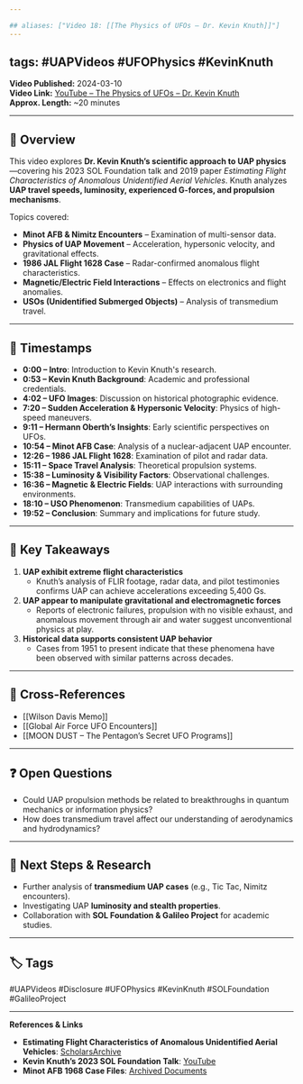 ```yaml
---

## aliases: ["Video 18: [[The Physics of UFOs – Dr. Kevin Knuth]]"]
---
```

## tags: #UAPVideos #UFOPhysics #KevinKnuth

**Video Published:** 2024-03-10  
**Video Link:** [YouTube – The Physics of UFOs – Dr. Kevin Knuth](https://www.youtube.com/watch?v=inyw4Vfu7Z0)  
**Approx. Length:** ~20 minutes

---

## 📌 Overview

This video explores **Dr. Kevin Knuth’s scientific approach to UAP physics**—covering his 2023 SOL Foundation talk and 2019 paper _Estimating Flight Characteristics of Anomalous Unidentified Aerial Vehicles_. Knuth analyzes **UAP travel speeds, luminosity, experienced G-forces, and propulsion mechanisms**.

Topics covered:

- **Minot AFB & Nimitz Encounters** – Examination of multi-sensor data.
- **Physics of UAP Movement** – Acceleration, hypersonic velocity, and gravitational effects.
- **1986 JAL Flight 1628 Case** – Radar-confirmed anomalous flight characteristics.
- **Magnetic/Electric Field Interactions** – Effects on electronics and flight anomalies.
- **USOs (Unidentified Submerged Objects)** – Analysis of transmedium travel.

---

## 🎥 Timestamps

- **0:00 – Intro**: Introduction to Kevin Knuth's research.
- **0:53 – Kevin Knuth Background**: Academic and professional credentials.
- **4:02 – UFO Images**: Discussion on historical photographic evidence.
- **7:20 – Sudden Acceleration & Hypersonic Velocity**: Physics of high-speed maneuvers.
- **9:11 – Hermann Oberth’s Insights**: Early scientific perspectives on UFOs.
- **10:54 – Minot AFB Case**: Analysis of a nuclear-adjacent UAP encounter.
- **12:26 – 1986 JAL Flight 1628**: Examination of pilot and radar data.
- **15:11 – Space Travel Analysis**: Theoretical propulsion systems.
- **15:38 – Luminosity & Visibility Factors**: Observational challenges.
- **16:36 – Magnetic & Electric Fields**: UAP interactions with surrounding environments.
- **18:10 – USO Phenomenon**: Transmedium capabilities of UAPs.
- **19:52 – Conclusion**: Summary and implications for future study.

---

## 📝 Key Takeaways

1. **UAP exhibit extreme flight characteristics**
    - Knuth’s analysis of FLIR footage, radar data, and pilot testimonies confirms UAP can achieve accelerations exceeding 5,400 Gs.
2. **UAP appear to manipulate gravitational and electromagnetic forces**
    - Reports of electronic failures, propulsion with no visible exhaust, and anomalous movement through air and water suggest unconventional physics at play.
3. **Historical data supports consistent UAP behavior**
    - Cases from 1951 to present indicate that these phenomena have been observed with similar patterns across decades.

---

## 🔗 Cross-References

- [[Wilson Davis Memo]]
- [[Global Air Force UFO Encounters]]
- [[MOON DUST – The Pentagon’s Secret UFO Programs]]

---

## ❓ Open Questions

- Could UAP propulsion methods be related to breakthroughs in quantum mechanics or information physics?
- How does transmedium travel affect our understanding of aerodynamics and hydrodynamics?

---

## 🔮 Next Steps & Research

- Further analysis of **transmedium UAP cases** (e.g., Tic Tac, Nimitz encounters).
- Investigating UAP **luminosity and stealth properties**.
- Collaboration with **SOL Foundation & Galileo Project** for academic studies.

---

## 🏷️ Tags

#UAPVideos #Disclosure #UFOPhysics #KevinKnuth #SOLFoundation #GalileoProject

---

**References & Links**

- **Estimating Flight Characteristics of Anomalous Unidentified Aerial Vehicles**: [ScholarsArchive](https://scholarsarchive.library.albany.edu/physics_fac_scholar/58/)
- **Kevin Knuth’s 2023 SOL Foundation Talk**: [YouTube](https://www.youtube.com/watch?v=HlYwktOj75A)
- **Minot AFB 1968 Case Files**: [Archived Documents](https://web.archive.org/web/20190701165535/http:/ufohastings.com/storage/files/image/2010-10-11/minot_afb_1966-08-25_01.jpg)